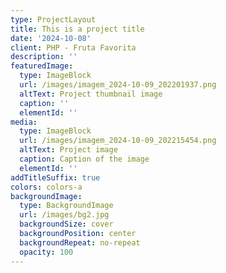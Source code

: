```yaml
---
type: ProjectLayout
title: This is a project title
date: '2024-10-08'
client: PHP - Fruta Favorita
description: ''
featuredImage:
  type: ImageBlock
  url: /images/imagem_2024-10-09_202201937.png
  altText: Project thumbnail image
  caption: ''
  elementId: ''
media:
  type: ImageBlock
  url: /images/imagem_2024-10-09_202215454.png
  altText: Project image
  caption: Caption of the image
  elementId: ''
addTitleSuffix: true
colors: colors-a
backgroundImage:
  type: BackgroundImage
  url: /images/bg2.jpg
  backgroundSize: cover
  backgroundPosition: center
  backgroundRepeat: no-repeat
  opacity: 100
---
```

